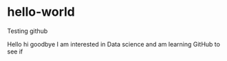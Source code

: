 # hello-world
Testing github

Hello hi goodbye
I am interested in Data science and am learning GitHub to see if 
